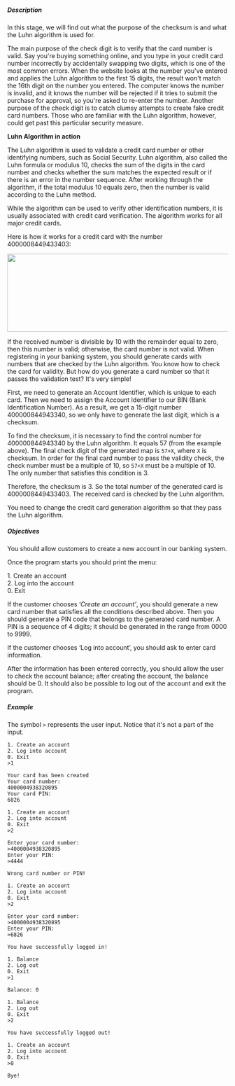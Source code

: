 <h5>Description    </h5>

<p>In this stage, we will find out what the purpose of the checksum is and what the Luhn algorithm is used for.</p>

<p>The main purpose of the check digit is to verify that the card number is valid. Say you're buying something online, and you type in your credit card number incorrectly by accidentally swapping two digits, which is one of the most common errors. When the website looks at the number you've entered and applies the Luhn algorithm to the first 15 digits, the result won't match the 16th digit on the number you entered. The computer knows the number is invalid, and it knows the number will be rejected if it tries to submit the purchase for approval, so you're asked to re-enter the number. Another purpose of the check digit is to catch clumsy attempts to create fake credit card numbers. Those who are familiar with the Luhn algorithm, however, could get past this particular security measure.</p>

<p><strong>Luhn Algorithm in action</strong></p>

<p>The Luhn algorithm is used to validate a credit card number or other identifying numbers, such as Social Security. Luhn algorithm, also called the Luhn formula or modulus 10, checks the sum of the digits in the card number and checks whether the sum matches the expected result or if there is an error in the number sequence. After working through the algorithm, if the total modulus 10 equals zero, then the number is valid according to the Luhn method.</p>

<p>While the algorithm can be used to verify other identification numbers, it is usually associated with credit card verification. The algorithm works for all major credit cards.</p>

<p>Here is how it works for a credit card with the number 4000008449433403:</p>

<p><img alt="" height="178" name="1 (3).svg" src="https://ucarecdn.com/625b4795-6829-4272-bf22-f0ba3b5bfa05/" width="661"></p>

<p>If the received number is divisible by 10 with the remainder equal to zero, then this number is valid; otherwise, the card number is not valid. When registering in your banking system, you should generate cards with numbers that are checked by the Luhn algorithm. You know how to check the card for validity. But how do you generate a card number so that it passes the validation test? It's very simple!</p>

<p>First, we need to generate an Account Identifier, which is unique to each card. Then we need to assign the Account Identifier to our BIN (Bank Identification Number). As a result, we get a 15-digit number 400000844943340, so we only have to generate the last digit, which is a checksum. </p>

<p>To find the checksum, it is necessary to find the control number for 400000844943340 by the Luhn algorithm. It equals 57 (from the example above). The final check digit of the generated map is <code class="java">57+X</code>, where <code class="java">X</code> is checksum. In order for the final card number to pass the validity check, the check number must be a multiple of 10, so <code class="java">57+X</code> must be a multiple of 10. The only number that satisfies this condition is 3. </p>

<p>Therefore, the checksum is 3. So the total number of the generated card is 4000008449433403. The received card is checked by the Luhn algorithm.</p>

<p>You need to change the credit card generation algorithm so that they pass the Luhn algorithm.</p>

<h5>Objectives</h5>

<p>You should allow customers to create a new account in our banking system.</p>

<p>Once the program starts you should print the menu: </p>

<p>1. Create an account<br>
2. Log into the account<br>
0. Exit</p>

<p>If the customer chooses ‘<em>Create an account’</em>, you should generate a new card number that satisfies all the conditions described above. Then you should generate a PIN code that belongs to the generated card number. A PIN is a sequence of 4 digits; it should be generated in the range from 0000 to 9999.</p>

<p>If the customer chooses ‘Log into account’, you should ask to enter card information.</p>

<p>After the information has been entered correctly, you should allow the user to check the account balance; after creating the account, the balance should be 0. It should also be possible to log out of the account and exit the program.</p>

<h5>Example</h5>

<p>The symbol <code class="java">&gt;</code> represents the user input. Notice that it's not a part of the input.</p>

<pre><code class="language-no-highlight">1. Create an account
2. Log into account
0. Exit
&gt;1

Your card has been created
Your card number:
4000004938320895
Your card PIN:
6826

1. Create an account
2. Log into account
0. Exit
&gt;2

Enter your card number:
&gt;4000004938320895
Enter your PIN:
&gt;4444

Wrong card number or PIN!

1. Create an account
2. Log into account
0. Exit
&gt;2

Enter your card number:
&gt;4000004938320895
Enter your PIN:
&gt;6826

You have successfully logged in!

1. Balance
2. Log out
0. Exit
&gt;1

Balance: 0

1. Balance
2. Log out
0. Exit
&gt;2

You have successfully logged out!

1. Create an account
2. Log into account
0. Exit
&gt;0

Bye!
</code></pre>
